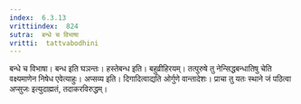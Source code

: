 ```yaml
---
index:  6.3.13
vrittiindex:  824
sutra:  बन्धे च विभाषा
vritti:  tattvabodhini 
---
```


बन्धे च विभाषा। बन्ध इति घञन्तः। हस्तेबन्ध इति। बहुव्रीहिरयम्। तत्पुरुषे तु नेन्सिद्धबन्धातिषु चेति वक्ष्यमाणेन निषेध एवेत्याहुः। अप्सव्य इति। दिगादित्वाद्यति ओर्गुणे वान्तादेशः। प्राचा तु यतः स्थाने जं पठित्वा अप्सुजः इत्युदाह्मतं, तदाकरविरुद्धम्। 

